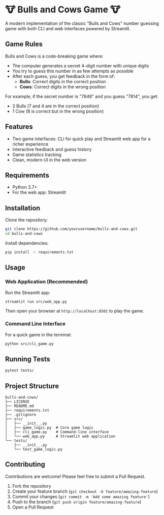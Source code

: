 # 🐮 Bulls and Cows Game 🐮


A modern implementation of the classic "Bulls and Cows" number guessing game with both CLI and web interfaces powered by Streamlit.

## Game Rules

Bulls and Cows is a code-breaking game where:

- The computer generates a secret 4-digit number with unique digits
- You try to guess this number in as few attempts as possible
- After each guess, you get feedback in the form of:
  - **Bulls**: Correct digits in the correct position
  - **Cows**: Correct digits in the wrong position

For example, if the secret number is "7846" and you guess "7814", you get:
- 2 Bulls (7 and 4 are in the correct position)
- 1 Cow (8 is correct but in the wrong position)

## Features

- Two game interfaces: CLI for quick play and Streamlit web app for a richer experience
- Interactive feedback and guess history
- Game statistics tracking
- Clean, modern UI in the web version

## Requirements

- Python 3.7+
- For the web app: Streamlit

## Installation

Clone the repository:
```bash
git clone https://github.com/yourusername/bulls-and-cows.git
cd bulls-and-cows
```

Install dependencies:
```bash
pip install -r requirements.txt
```

## Usage

### Web Application (Recommended)

Run the Streamlit app:
```bash
streamlit run src/web_app.py
```

Then open your browser at `http://localhost:8501` to play the game.

### Command Line Interface

For a quick game in the terminal:
```bash
python src/cli_game.py
```

## Running Tests

```bash
pytest tests/
```

## Project Structure

```
bulls-and-cows/
├── LICENSE
├── README.md
├── requirements.txt
├── .gitignore
├── src/
│   ├── __init__.py
│   ├── game_logic.py  # Core game logic
│   ├── cli_game.py    # Command-line interface
│   └── web_app.py     # Streamlit web application
└── tests/
    ├── __init__.py
    └── test_game_logic.py
```

## Contributing

Contributions are welcome! Please feel free to submit a Pull Request.

1. Fork the repository
2. Create your feature branch (`git checkout -b feature/amazing-feature`)
3. Commit your changes (`git commit -m 'Add some amazing feature'`)
4. Push to the branch (`git push origin feature/amazing-feature`)
5. Open a Pull Request
